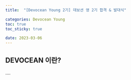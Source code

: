 ```yaml
---
title:  "[Devocean Young 2기] 데보션 영 2기 합격 & 발대식" 

categories: Devocean Young
toc: true
toc_sticky: true

date: 2023-03-06
---
```


## DEVOCEAN 이란?
....
<!-- 

## DEVOCEAN YOUNG 이란?

- 대학생 테크 인플루언서


![IMG_3012](https://user-images.githubusercontent.com/98014840/223030950-30d44812-5f94-42ca-8faa-242f5d95c7fc.jpg)

작년에 1기 모집글을 봤었던 것 같은데 너무 늦게 봐서 지원을 못 했었다..!
마침 2기 모집이 올라왔길래 지원서를 쓰고 지원을 했다.

- 자기 소개
    - 나를 대표하는 키워드, 이를 뒷받침하는 경험 소개
- 지원 동기
    - 데보션 영 활동을 통해 이루고 싶은 목표
    - 경험들 연관지어 설명
- 운영하는 SNS, 블로그 URL : 네이버 블로그, github.io 
- 활동하는 커뮤니티(동아리) : 교내 알고리즘 동아리 ALOHA, GDSC Hanyang
- 좋아하는 언어, 이유 : 위의 경험과 연결지어 설명

![IMG_3011](https://user-images.githubusercontent.com/98014840/223030961-a2d6afab-a1dd-40d7-afbe-842d9992a381.jpg) 
합격 문자가 와서 두근두근 설렜다!
첫 대기업 대외활동이기도 하고 다른 학교 사람들과 팀으로 활동한 적은 없어서 좋은 경험이 되

작년 1기 블로그 몇 개에 댓글 달아서 지원 관련해서 물어봤었는데
상기님이 언급하셔서 놀랐다 ㅎㅎ
이 글도 나중 기수 지원할 분들에게 도움이 되었으면 좋겠다!

## DEVOCEAN YOUNG 활동 소개
처음 SKT T타워에 가봤는데 에스컬레이터 올라가는 곳부터 으리으리했다

데보션 영 2기를 위한 웰컴키트!  
후드집업도 이쁘고 뽀짝했다 ㅎㅎ💙

다른 데보션영 2기 멤버들 소개를 들으니  
내가 이분들과 같이 뽑혔다니 아주  
더 열심히 공부하고 활동해야겠다고 생각했다

뒷풀이로 맛있는 치킨과 간술~!
10조 멤버들과 인사 나누고 재밌는 시간을 보냈다!

SKT 데보션 master 분들과 소통하고 개발 관련해서 현직에선 어떻게 가까이에서 배울 수 있는 좋은 경험이 될 것 같다!
열심히 활동해서 우수 활동자에 선정되고 싶다

앞으로의 활동이 기대되고 기다려진다!

데보션 영 2기, 10조 화이팅!💕 -->
